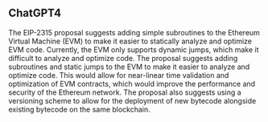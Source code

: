 ## ChatGPT4

The EIP-2315 proposal suggests adding simple subroutines to the Ethereum Virtual Machine (EVM) to make it easier to statically analyze and optimize EVM code. Currently, the EVM only supports dynamic jumps, which make it difficult to analyze and optimize code. The proposal suggests adding subroutines and static jumps to the EVM to make it easier to analyze and optimize code. This would allow for near-linear time validation and optimization of EVM contracts, which would improve the performance and security of the Ethereum network. The proposal also suggests using a versioning scheme to allow for the deployment of new bytecode alongside existing bytecode on the same blockchain.
